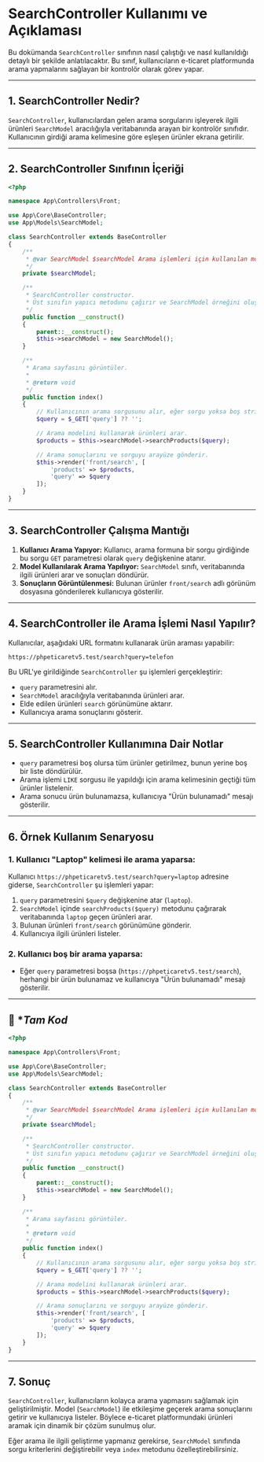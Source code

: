 # SearchController Kullanımı ve Açıklaması

Bu dokümanda `SearchController` sınıfının nasıl çalıştığı ve nasıl kullanıldığı detaylı bir şekilde anlatılacaktır. Bu sınıf, kullanıcıların e-ticaret platformunda arama yapmalarını sağlayan bir kontrolör olarak görev yapar.

---

## 1. SearchController Nedir?

`SearchController`, kullanıcılardan gelen arama sorgularını işleyerek ilgili ürünleri `SearchModel` aracılığıyla veritabanında arayan bir kontrolör sınıfıdır. Kullanıcının girdiği arama kelimesine göre eşleşen ürünler ekrana getirilir.

---

## 2. SearchController Sınıfının İçeriği

```php
<?php

namespace App\Controllers\Front;

use App\Core\BaseController;
use App\Models\SearchModel;

class SearchController extends BaseController
{
    /**
     * @var SearchModel $searchModel Arama işlemleri için kullanılan model
     */
    private $searchModel;

    /**
     * SearchController constructor.
     * Üst sınıfın yapıcı metodunu çağırır ve SearchModel örneğini oluşturur.
     */
    public function __construct()
    {
        parent::__construct();
        $this->searchModel = new SearchModel();
    }

    /**
     * Arama sayfasını görüntüler.
     *
     * @return void
     */
    public function index()
    {
        // Kullanıcının arama sorgusunu alır, eğer sorgu yoksa boş string kullanır.
        $query = $_GET['query'] ?? '';

        // Arama modelini kullanarak ürünleri arar.
        $products = $this->searchModel->searchProducts($query);

        // Arama sonuçlarını ve sorguyu arayüze gönderir.
        $this->render('front/search', [
            'products' => $products,
            'query' => $query
        ]);
    }
}
```

---

## 3. SearchController Çalışma Mantığı

1. **Kullanıcı Arama Yapıyor:** Kullanıcı, arama formuna bir sorgu girdiğinde bu sorgu `GET` parametresi olarak `query` değişkenine atanır.
2. **Model Kullanılarak Arama Yapılıyor:** `SearchModel` sınıfı, veritabanında ilgili ürünleri arar ve sonuçları döndürür.
3. **Sonuçların Görüntülenmesi:** Bulunan ürünler `front/search` adlı görünüm dosyasına gönderilerek kullanıcıya gösterilir.

---

## 4. SearchController ile Arama İşlemi Nasıl Yapılır?

Kullanıcılar, aşağıdaki URL formatını kullanarak ürün araması yapabilir:

```
https://phpeticaretv5.test/search?query=telefon
```

Bu URL'ye girildiğinde `SearchController` şu işlemleri gerçekleştirir:

- `query` parametresini alır.
- `SearchModel` aracılığıyla veritabanında ürünleri arar.
- Elde edilen ürünleri `search` görünümüne aktarır.
- Kullanıcıya arama sonuçlarını gösterir.

---

## 5. SearchController Kullanımına Dair Notlar

- `query` parametresi boş olursa tüm ürünler getirilmez, bunun yerine boş bir liste döndürülür.
- Arama işlemi `LIKE` sorgusu ile yapıldığı için arama kelimesinin geçtiği tüm ürünler listelenir.
- Arama sonucu ürün bulunamazsa, kullanıcıya "Ürün bulunamadı" mesajı gösterilir.

---

## 6. Örnek Kullanım Senaryosu

### **1. Kullanıcı "Laptop" kelimesi ile arama yaparsa:**

Kullanıcı `https://phpeticaretv5.test/search?query=laptop` adresine giderse, `SearchController` şu işlemleri yapar:

1. `query` parametresini `$query` değişkenine atar (`laptop`).
2. `SearchModel` içinde `searchProducts($query)` metodunu çağırarak veritabanında `laptop` geçen ürünleri arar.
3. Bulunan ürünleri `front/search` görünümüne gönderir.
4. Kullanıcıya ilgili ürünleri listeler.

### **2. Kullanıcı boş bir arama yaparsa:**

- Eğer `query` parametresi boşsa (`https://phpeticaretv5.test/search`), herhangi bir ürün bulunamaz ve kullanıcıya "Ürün bulunamadı" mesajı gösterilir.

---
## 📌 **Tam Kod*

```php
<?php

namespace App\Controllers\Front;

use App\Core\BaseController;
use App\Models\SearchModel;

class SearchController extends BaseController
{
    /**
     * @var SearchModel $searchModel Arama işlemleri için kullanılan model
     */
    private $searchModel;

    /**
     * SearchController constructor.
     * Üst sınıfın yapıcı metodunu çağırır ve SearchModel örneğini oluşturur.
     */
    public function __construct()
    {
        parent::__construct();
        $this->searchModel = new SearchModel();
    }

    /**
     * Arama sayfasını görüntüler.
     * 
     * @return void
     */
    public function index()
    {
        // Kullanıcının arama sorgusunu alır, eğer sorgu yoksa boş string kullanır.
        $query = $_GET['query'] ?? '';

        // Arama modelini kullanarak ürünleri arar.
        $products = $this->searchModel->searchProducts($query);

        // Arama sonuçlarını ve sorguyu arayüze gönderir.
        $this->render('front/search', [
            'products' => $products,
            'query' => $query
        ]);
    }
}

```
---

## 7. Sonuç

`SearchController`, kullanıcıların kolayca arama yapmasını sağlamak için geliştirilmiştir. Model (`SearchModel`) ile etkileşime geçerek arama sonuçlarını getirir ve kullanıcıya listeler. Böylece e-ticaret platformundaki ürünleri aramak için dinamik bir çözüm sunulmuş olur.

Eğer arama ile ilgili geliştirme yapmanız gerekirse, `SearchModel` sınıfında sorgu kriterlerini değiştirebilir veya `index` metodunu özelleştirebilirsiniz.

